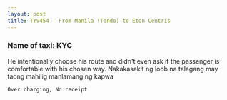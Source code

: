 ```yaml
---
layout: post
title: TYV454 - From Manila (Tondo) to Eton Centris
---
```


### Name of taxi: KYC

He intentionally choose his route and didn't even ask if the passenger is comfortable with his chosen way. Nakakasakit ng loob na talagang may taong mahilig manlamang ng kapwa

```Over charging, No receipt```

